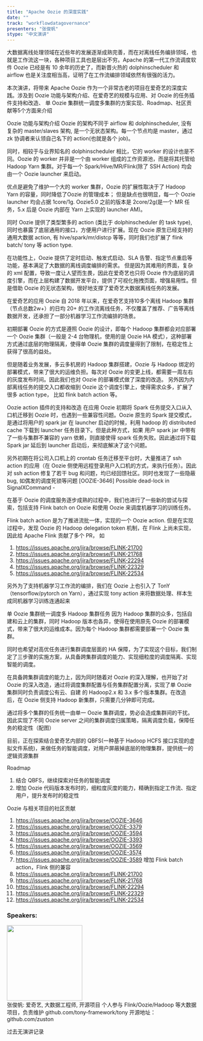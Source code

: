 ```yaml
---
title: "Apache Oozie 的深度实践"
date: "" 
track: "workflowdatagovernance"
presenters: "张俊帆"
stype: "中文演讲"
---
```

大数据离线处理领域在近些年的发展逐渐成熟完善，而在对离线任务编排领域，也就是工作流这一块，各种项目工具也是层出不穷。Apache 的第一代工作流调度软件 Oozie 已经是有 10 余年的历史了，而新晋火热的 dolphinscheduler 和 airflow 也是关注度相当高，证明了在工作流编排领域依然有很强的活力。

本次演讲，将带来 Apache Oozie 作为一个非常古老的项目在爱奇艺的深度实践。涉及到 Oozie 功能与架构介绍、在爱奇艺的规模与应用、对 Oozie 的任务插件支持和改造、 单 Oozie 集群统一调度多集群的方案实现、Roadmap、社区贡献等5个方面来介绍

Oozie 功能与架构介绍
Oozie 的架构不同于 airflow 和 dolphinscheduler, 没有复杂的 master/slaves 架构, 是一个无状态架构。每一个节点均是 master，通过 zk 协调者来认领自己名下的 action(也就是各个 job)。

同时，相较于与业界知名的 dolphinscheduler 相比，它的 worker 的设计也是不同。Oozie 的 worker 并非是一个由 worker 组成的工作资源池，而是将其托管给 Hadoop Yarn 集群。对于每一个 Spark/Hive/MR/Flink(除了 SSH Action) 均会由一个 Oozie launcher 来启动。

优点是避免了维护一个大的 worker 集群，Oozie 的扩展性取决于了 Hadoop Yarn 的容量，同时降低了Oozie 的管理成本；
但是缺点也很明显，每一个 Oozie launcher 均会占据 1core/1g. Oozie5.0 之前的版本是 2core/2g(是一个 MR 任务，5.x 后是 Oozie 内部在 Yarn 上实现的 launcher AM)。

同时 Oozie 提供了类型繁多的 action (类比于 dolphinscheduler 的 task type), 同时也暴露了底层通用的接口，方便用户进行扩展。现在 Oozie 原生已经支持的通用大数据 action, 有 hive/spark/mr/distcp 等等，同时我们也扩展了 flink batch/ tony 等 action type.

在功能性上，Oozie 提供了定时启动、触发式启动、SLA 告警、指定节点重启等功能，基本满足了大数据的离线调度编排的需求。
但是因为其难用的界面，复杂的 xml 配置，导致一度让人望而生畏，因此在爱奇艺也只将 Oozie 作为底层的调度引擎，而在上层构建了数据开发平台，提供了可视化拖拽页面，增强易用性。但是借助 Oozie 的无状态架构，很好地支撑了爱奇艺大数据离线任务的发展。
 
在爱奇艺的应用
Oozie 自 2018 年以来，在爱奇艺支持10多个离线 Hadoop 集群（节点总数2w+）的日均 20+ 的工作流离线任务，不仅覆盖了推荐、广告等离线数据开发，还承担了一部分机器学习工作流编排的场景。

初期部署 Oozie 的方式是遵照 Oozie 的设计，即每个 Hadoop 集群都会对应部署一个 Oozie 集群（一般是 2-4 台物理机，使用的是 Oozie HA 模式），这种部署方式通过底层的物理隔离，使得单 Oozie 集群的调度量得到了限制，在稳定性上获得了很高的益处。

但是随着业务发展，多云多机房的 Hadoop 集群搭建，Oozie 与 Hadoop 绑定的部署模式，带来了很大的运维负担。每次对 Oozie 的变更上线，都需要一周左右的灰度发布时间。因此我们也对 Oozie 的部署模式做了深度的改造。
另外因为内部离线任务的提交入口都收缩到 Oozie 这个调度引擎上，使得需求众多，扩展了很多 action type， 比如 flink batch action 等。


Oozie action 插件的支持和改造
在应用 Oozie 初期将 Spark 任务提交入口从入口机迁移到 Oozie 时，也遇到一些兼容性问题。Oozie 原生的 Spark 提交模式，是通过将用户的 spark jar 在 launcher 启动的时候，利用 hadoop 的 distributed cache 下载到 launcher 任务目录下。但是此种方式，如果 用户 spark jar 中带有了一些与集群不兼容的 yarn 依赖，则直接使得 spark 任务失败。因此通过将下载 Spark jar 延后到 launcher 启动后，来彻底解决了这个问题。

另外初期在将公司入口机上的 crontab 任务迁移至平台时，大量推进了 ssh action 的应用（在 Oozie 侧使用远程登录用户入口机的方式，来执行任务）。因此对 ssh action 修复了若干 bug 和问题，均已经回馈社区。同时也发现了一些隐蔽 bug,  如偶发的调度死锁等问题 [OOZIE-3646] Possible dead-lock in SignalXCommand - 
 
在基于 Oozie 的调度服务逐步成熟的过程中，我们也进行了一些新的尝试与探索，包括支持 Flink batch on Oozie 和使用 Oozie 来调度机器学习的训练任务。

Flink batch action 是为了推进流批一体，实现的一个 Oozie action. 但是在实现过程中，发现 Oozie 的 Hadoop delegation token 机制，在 Flink 上尚未实现，因此给 Apache Flink 贡献了多个 PR， 如
1. https://issues.apache.org/jira/browse/FLINK-21700 
2. https://issues.apache.org/jira/browse/FLINK-21768
3. https://issues.apache.org/jira/browse/FLINK-22294 
4. https://issues.apache.org/jira/browse/FLINK-22329 
5. https://issues.apache.org/jira/browse/FLINK-22534

另外为了支持机器学习工作流的编排，我们在 Oozie 上也引入了 TonY（tensorflow/pytorch on Yarn），通过实现 tony action 来将数据处理、样本生成同机器学习训练连通起来

单 Oozie 集群统一调度多 Hadoop 集群任务
因为 Hadoop 集群的众多，包括自建和云上的集群，同时 Hadoop 版本也各异，使得在使用原先 Oozie 的部署模式，带来了很大的运维成本。因为每个 Hadoop 集群都需要部署一个 Oozie 集群。

同时也希望对高优任务进行集群调度层面的 HA 保障，为了实现这个目标，我们制定了三步骤的实施方案，从具备跨集群调度的能力、实现细粒度的调度隔离、实现智能的调度。

在具备跨集群调度的能力上，因为同时随着对 Oozie 的深入理解，也开始了对 Oozie 的深入改造，通过将调度集群配置与任务集群配置分离，实现了单 Oozie 集群同时负责调度公有云、自建 的 Hadoop2.x 和 3.x 多个版本集群。在改造后，在 Oozie 侧支持 Hadoop 新集群，只需要几分钟即可完成。

通过将多个集群的任务统一由单一 Oozie 集群调度，势必会造成集群间的干扰。因此实现了不同 Oozie server 之间的集群调度归属策略，隔离调度负载，保障任务的稳定性（配图）

目前，正在探索结合爱奇艺内部的 QBFS(一种基于 Hadoop HCFS 接口实现的虚拟文件系统)，来做任务的智能调度，对用户屏蔽掉底层的物理集群，提供统一的逻辑资源集群

Roadmap
1. 结合 QBFS，继续探索对任务的智能调度
2. 增加 Oozie 代码版本发布时的，细粒度灰度的能力，精确到指定工作流、指定用户，提升发布时的稳定性

Oozie 与相关项目的社区贡献
1. https://issues.apache.org/jira/browse/OOZIE-3646
2. https://issues.apache.org/jira/browse/OOZIE-3379
3. https://issues.apache.org/jira/browse/OOZIE-3594
4. https://issues.apache.org/jira/browse/OOZIE-3393
5. https://issues.apache.org/jira/browse/OOZIE-3569
6. https://issues.apache.org/jira/browse/OOZIE-3574
7. https://issues.apache.org/jira/browse/OOZIE-3589
增加 Flink batch action，Flink 侧的兼容
8. https://issues.apache.org/jira/browse/FLINK-21700 
9. https://issues.apache.org/jira/browse/FLINK-21768
10. https://issues.apache.org/jira/browse/FLINK-22294 
11. https://issues.apache.org/jira/browse/FLINK-22329 
12. https://issues.apache.org/jira/browse/FLINK-22534
 ### Speakers: 
 <img src="images/speaker/1251.png" width="200" /><br>张俊帆: 爱奇艺, 大数据工程师, 开源项目
个人参与 Flink/Oozie/Hadoop 等大数据项目，负责维护 github.com/tony-framework/tony
开源地址：github.com/zuston

过去无演讲记录
 